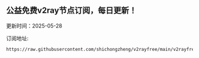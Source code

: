 ## 公益免费v2ray节点订阅，每日更新！
更新时间：2025-05-28

订阅地址:
```
https://raw.githubusercontent.com/shichongzheng/v2rayfree/main/v2rayfree
```
